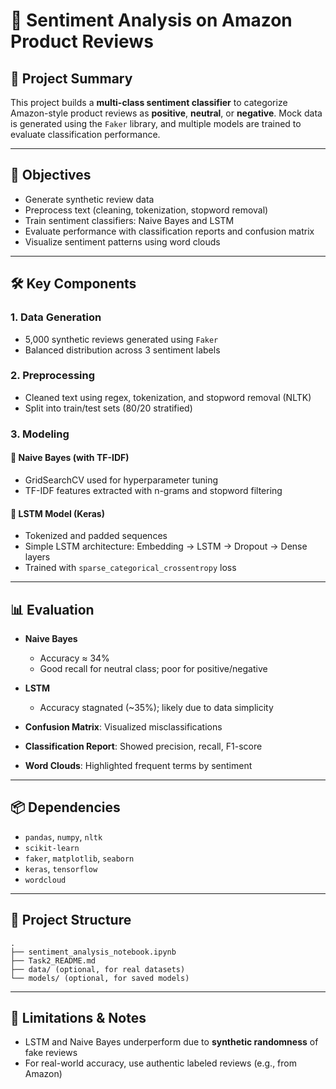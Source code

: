 # 📝 Sentiment Analysis on Amazon Product Reviews

## 📌 Project Summary

This project builds a **multi-class sentiment classifier** to categorize Amazon-style product reviews as **positive**, **neutral**, or **negative**. Mock data is generated using the `Faker` library, and multiple models are trained to evaluate classification performance.

---

## 🎯 Objectives

* Generate synthetic review data
* Preprocess text (cleaning, tokenization, stopword removal)
* Train sentiment classifiers: Naive Bayes and LSTM
* Evaluate performance with classification reports and confusion matrix
* Visualize sentiment patterns using word clouds

---

## 🛠 Key Components

### 1. **Data Generation**

* 5,000 synthetic reviews generated using `Faker`
* Balanced distribution across 3 sentiment labels

### 2. **Preprocessing**

* Cleaned text using regex, tokenization, and stopword removal (NLTK)
* Split into train/test sets (80/20 stratified)

### 3. **Modeling**

#### 🧪 Naive Bayes (with TF-IDF)

* GridSearchCV used for hyperparameter tuning
* TF-IDF features extracted with n-grams and stopword filtering

#### 🧠 LSTM Model (Keras)

* Tokenized and padded sequences
* Simple LSTM architecture: Embedding → LSTM → Dropout → Dense layers
* Trained with `sparse_categorical_crossentropy` loss

---

## 📊 Evaluation

* **Naive Bayes**

  * Accuracy ≈ 34%
  * Good recall for neutral class; poor for positive/negative

* **LSTM**

  * Accuracy stagnated (\~35%); likely due to data simplicity

* **Confusion Matrix**: Visualized misclassifications

* **Classification Report**: Showed precision, recall, F1-score

* **Word Clouds**: Highlighted frequent terms by sentiment

---

## 📦 Dependencies

* `pandas`, `numpy`, `nltk`
* `scikit-learn`
* `faker`, `matplotlib`, `seaborn`
* `keras`, `tensorflow`
* `wordcloud`

---

## 📁 Project Structure

```
.
├── sentiment_analysis_notebook.ipynb
├── Task2_README.md
├── data/ (optional, for real datasets)
└── models/ (optional, for saved models)
```

---

## 🚧 Limitations & Notes

* LSTM and Naive Bayes underperform due to **synthetic randomness** of fake reviews
* For real-world accuracy, use authentic labeled reviews (e.g., from Amazon)